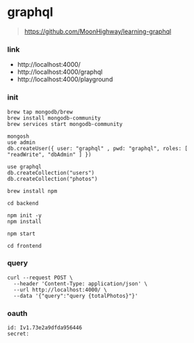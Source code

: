 # graphql
> https://github.com/MoonHighway/learning-graphql

### link
- http://localhost:4000/
- http://localhost:4000/graphql
- http://localhost:4000/playground

### init

```shell
brew tap mongodb/brew
brew install mongodb-community
brew services start mongodb-community

mongosh
use admin
db.createUser({ user: "graphql" , pwd: "graphql", roles: [ "readWrite", "dbAdmin" ] })

use graphql
db.createCollection("users")
db.createCollection("photos")
```

```shell
brew install npm
```
```shell
cd backend

npm init -y
npm install

npm start
``` 
```shell
cd frontend
```

### query

```shell
curl --request POST \
  --header 'Content-Type: application/json' \
  --url http://localhost:4000/ \
  --data '{"query":"query {totalPhotos}"}'
```

### oauth
```
id: Iv1.73e2a9dfda956446
secret: 
```